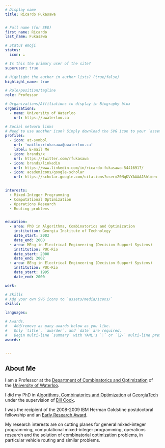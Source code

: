 ```yaml
---
# Display name
title: Ricardo Fukasawa


# Full name (for SEO)
first_name: Ricardo
last_name: Fukasawa

# Status emoji
status:
  icon: ☕️

# Is this the primary user of the site?
superuser: true

# Highlight the author in author lists? (true/false)
highlight_name: true

# Role/position/tagline
role: Professor

# Organizations/Affiliations to display in Biography blox
organizations:
  - name: University of Waterloo
    url: https://uwaterloo.ca

# Social network links
# Need to use another icon? Simply download the SVG icon to your `assets/media/icons/` folder.
profiles:
  - icon: at-symbol
    url: 'mailto:rfukasawa@uwaterloo.ca'
    label: E-mail Me
  - icon: brands/x
    url: https://twitter.com/rfukasawa
  - icon: brands/linkedin
    url: https://www.linkedin.com/in/ricardo-fukasawa-54416917/
  - icon: academicons/google-scholar
    url: https://scholar.google.com/citations?user=Z0NqKVYAAAAJ&hl=en
  

interests:
  - Mixed-Integer Programming
  - Computational Optimization
  - Operations Research
  - Routing problems


education:
  - area: PhD in Algorithms, Combinatorics and Optimization
    institution: Georgia Institute of Technology
    date_start: 2003
    date_end: 2008
  - area: MEng in Electrical Engineering (Decision Support Systems)
    institution: PUC-Rio
    date_start: 2000
    date_end: 2002
  - area: BEng in Electrical Engineering (Decision Support Systems) 
    institution: PUC-Rio
    date_start: 1995
    date_end: 2000

work:

# Skills
# Add your own SVG icons to `assets/media/icons/`
skills:

languages:

# Awards.
#   Add/remove as many awards below as you like.
#   Only `title`, `awarder`, and `date` are required.
#   Begin multi-line `summary` with YAML's `|` or `|2-` multi-line prefix and indent 2 spaces below.
awards:


---
```


## About Me

I am a Professor at the <a href="http://www.math.uwaterloo.ca/co">Department of Combinatorics and Optimization</a> of the <a href="http://uwaterloo.ca">University of Waterloo</a>.


I did my PhD in 
<a href="https://aco.gatech.edu/">Algorithms, Combinatorics and Optimization</a>
at <a href="http://www.gatech.edu">GeorgiaTech</a> under the supervision of <a
href="https://www.math.uwaterloo.ca/~bico/">Bill Cook</a>. 

I was  the recipient
of the 2008-2009 IBM Herman Goldstine postdoctoral fellowship and an <a href="https://www.ontario.ca/page/early-researcher-awards">Early
Research Award</a>.

My research interests are on cutting planes for general mixed-integer programming, computational mixed-integer programming, operations research and the solution of combinatorial optimization problems, in particular vehicle routing and similar problems.

